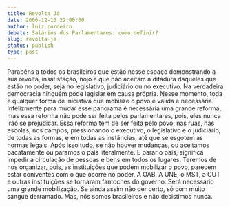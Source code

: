 ```yaml
---
title: Revolta Já
date: 2006-12-15 22:00:00
author: luiz.cordeiro
debate: Salários dos Parlamentares: como definir?
slug: revolta-ja
status: publish 
type: post
---
```


Parabéns a todos os brasileiros que estão nesse espaço demonstrando a sua revolta, insatisfação, nojo e que não aceitam a ditadura daqueles que estão no poder, seja no legislativo, judiciário ou no executivo. Na verdadeira democracia ninguém pode legislar em causa própria. Nesse momento, toda e qualquer forma de iniciativa que mobilize o povo é válida e necessária. Infelizmente para mudar esse panorama é necessária uma grande reforma, mas essa reforma não pode ser feita pelos parlamentares, pois, eles nunca irão se prejudicar. Essa reforma tem de ser feita pelo povo, nas ruas, nas escolas, nos campos, pressionando o executivo, o legislativo e o judiciário, de todas as formas, e em todas as instâncias, até que se esgotem as normas legais. Após isso tudo, se não houver mudanças, ou aceitamos pacatamente ou paramos o país literalmente. E parar o país, significa impedir a circulação de pessoas e bens em todos os lugares. Teremos de nos organizar, pois, as instituições que podem mobilizar o povo, parecem estar coniventes com o que ocorre no poder. A OAB, A UNE, o MST, a CUT e outras instituições se tornaram fantoches do governo. Será necessário uma grande mobilização. Se ainda assim não der certo, só com muito sangue derramado. Mas, nós somos brasileiros e não desistimos nunca.
